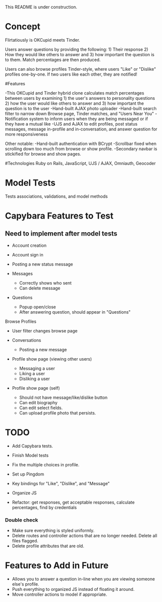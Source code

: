 This README is under construction.

[See Flirtatiously deployed.]: http://ralph-date.herokuapp.com/

# Concept
Flirtatiously is OKCupid meets Tinder.

Users answer questions by providing the following: 1) Their response 2) How they would like others to answer and 3) how important the question is to them. Match percentages are then produced.

Users can also browse profiles Tinder-style, where users "Like" or "Dislike" profiles one-by-one. If two users like each other, they are notified!

#Features

-This OKCupid and Tinder hybrid clone calculates match percentages between users by examining 1) the user's answers to personality questions 2) how the user would like others to answer and 3) how important the question is to the user
-Hand-built AJAX photo uploader
-Hand-built search filter to narrow down Browse page, Tinder matches, and "Users Near You"
-Notification system to inform users when they are being messaged or if they have a mutual like
-UJS and AJAX to edit profiles, post status messages, message in-profile and in-conversation, and answer question for more responsiveness

Other notable:
-Hand-built authentication with BCrypt
-Scrollbar fixed when scrolling down too much from browse or show profile.
-Secondary navbar is stickified for browse and show pages.

#Technologies
Ruby on Rails, JavaScript, UJS / AJAX, Omniauth, Geocoder

# Model Tests
Tests associations, validations, and model methods

# Capybara Features to Test
## Need to implement after model tests

* Account creation
* Account sign in
* Posting a new status message

* Messages
  * Correctly shows who sent
  * Can delete message

* Questions
  * Popup open/close
  * After answering question, should appear in "Questions"

Browse Profiles
  * User filter changes browse page

* Conversations
  * Posting a new message

* Profile show page (viewing other users)
  * Messaging a user
  * Liking a user
  * Disliking a user

* Profile show page (self)
  * Should not have message/like/dislike button
  * Can edit biography
  * Can edit select fields.
  * Can upload profile photo that persists.

# TODO
* Add Capybara tests.
* Finish Model tests
* Fix the multiple choices in profile.
* Set up Pingdom

* Key bindings for "Like", "Dislike", and "Message"

* Organize JS

* Refactor: get responses, get acceptable responses, calculate percentages, find by credentials


### Double check
* Make sure everything is styled uniformly.
* Delete routes and controller actions that are no longer needed. Delete all files flagged.
* Delete profile attributes that are old.

# Features to Add in Future

* Allows you to answer a question in-line when you are viewing someone else's profile.
* Push everything to organized JS instead of floating it around.
* Move controller actions to model if appropriate.

